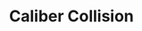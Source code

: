 ---
title: "Caliber Collision"
url: /austin/caliber-collision-bluff-bend-drive/
shop: car repair
---